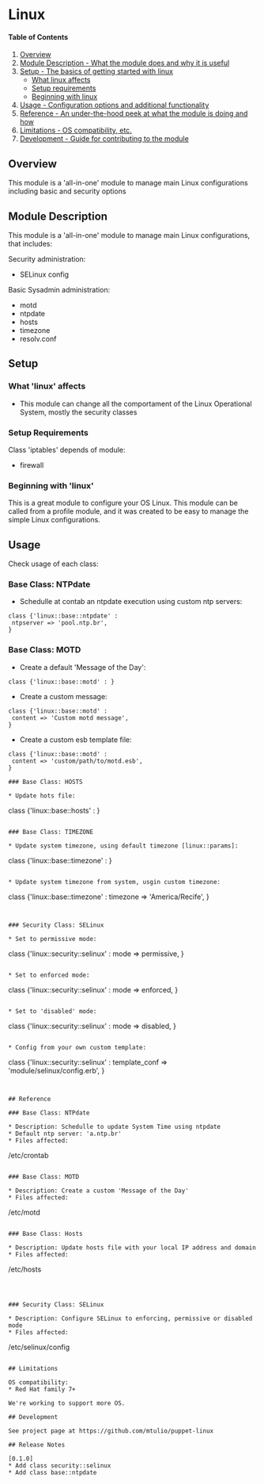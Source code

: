 # Linux

#### Table of Contents

1. [Overview](#overview)
2. [Module Description - What the module does and why it is useful](#module-description)
3. [Setup - The basics of getting started with linux](#setup)
    * [What linux affects](#what-linux-affects)
    * [Setup requirements](#setup-requirements)
    * [Beginning with linux](#beginning-with-linux)
4. [Usage - Configuration options and additional functionality](#usage)
5. [Reference - An under-the-hood peek at what the module is doing and how](#reference)
5. [Limitations - OS compatibility, etc.](#limitations)
6. [Development - Guide for contributing to the module](#development)

## Overview

This module is a 'all-in-one' module to manage main Linux configurations including basic and security options

## Module Description

This module is a 'all-in-one' module to manage main Linux configurations, that includes:

Security administration:
* SELinux config
 
Basic Sysadmin administration:
* motd
* ntpdate
* hosts
* timezone
* resolv.conf


## Setup

### What 'linux' affects

* This module can change all the comportament of the Linux Operational System,
  mostly the security classes

### Setup Requirements 

Class 'iptables' depends of module:
* firewall

### Beginning with 'linux'

This is a great module to configure your OS Linux. This module can be called from a 
profile module, and it was created to be easy to manage the simple Linux configurations.

## Usage

Check usage of each class: 


### Base Class: NTPdate

* Schedulle at contab an ntpdate execution using custom ntp servers:
 ~~~
class {'linux::base::ntpdate' :
  ntpserver => 'pool.ntp.br',
}
 ~~~

### Base Class: MOTD

* Create a default 'Message of the Day':
 ~~~
class {'linux::base::motd' : }
 ~~~

* Create a custom message:
 ~~~
class {'linux::base::motd' : 
  content => 'Custom motd message',
}
 ~~~

* Create a custom esb template file:
 ~~~
class {'linux::base::motd' :
  content => 'custom/path/to/motd.esb',
}

### Base Class: HOSTS

* Update hots file:
 ~~~
class {'linux::base::hosts' : }
 ~~~

### Base Class: TIMEZONE

* Update system timezone, using default timezone [linux::params]:
 ~~~
class {'linux::base::timezone' : }
 ~~~

* Update system timezone from system, usgin custom timezone:
 ~~~
class {'linux::base::timezone' : 
  timezone => 'America/Recife',
}
 ~~~


### Security Class: SELinux

* Set to permissive mode:
 ~~~
class {'linux::security::selinux' :
  mode => permissive,
}
 ~~~

* Set to enforced mode:
 ~~~
class {'linux::security::selinux' :
  mode => enforced,
}
 ~~~

* Set to 'disabled' mode:
 ~~~
class {'linux::security::selinux' :
  mode => disabled,
}
 ~~~

* Config from your own custom template:
 ~~~
class {'linux::security::selinux' :
  template_conf => 'module/selinux/config.erb',
}
 ~~~


## Reference

### Base Class: NTPdate

* Description: Schedulle to update System Time using ntpdate
* Default ntp server: 'a.ntp.br'
* Files affected: 

 ~~~
/etc/crontab
 ~~~

### Base Class: MOTD

* Description: Create a custom 'Message of the Day'
* Files affected: 

 ~~~
/etc/motd
 ~~~

### Base Class: Hosts

* Description: Update hosts file with your local IP address and domain
* Files affected: 

 ~~~
/etc/hosts
 ~~~



### Security Class: SELinux

* Description: Configure SELinux to enforcing, permissive or disabled mode
* Files affected: 

 ~~~
/etc/selinux/config
 ~~~

## Limitations

OS compatibility: 
* Red Hat family 7+ 

We're working to support more OS.

## Development

See project page at https://github.com/mtulio/puppet-linux

## Release Notes

[0.1.0]
* Add class security::selinux 
* Add class base::ntpdate

